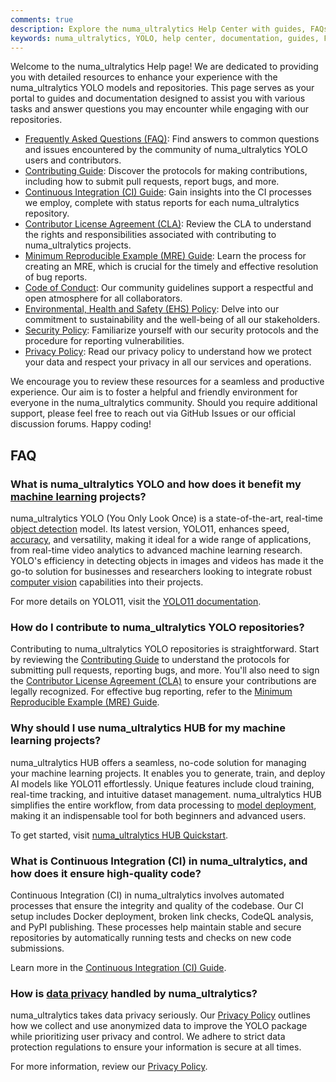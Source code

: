 ```yaml
---
comments: true
description: Explore the numa_ultralytics Help Center with guides, FAQs, CI processes, and policies to support your YOLO model experience and contributions.
keywords: numa_ultralytics, YOLO, help center, documentation, guides, FAQ, contributing, CI, MRE, CLA, code of conduct, security policy, privacy policy
---
```


Welcome to the numa_ultralytics Help page! We are dedicated to providing you with detailed resources to enhance your experience with the numa_ultralytics YOLO models and repositories. This page serves as your portal to guides and documentation designed to assist you with various tasks and answer questions you may encounter while engaging with our repositories.

- [Frequently Asked Questions (FAQ)](FAQ.md): Find answers to common questions and issues encountered by the community of numa_ultralytics YOLO users and contributors.
- [Contributing Guide](contributing.md): Discover the protocols for making contributions, including how to submit pull requests, report bugs, and more.
- [Continuous Integration (CI) Guide](CI.md): Gain insights into the CI processes we employ, complete with status reports for each numa_ultralytics repository.
- [Contributor License Agreement (CLA)](CLA.md): Review the CLA to understand the rights and responsibilities associated with contributing to numa_ultralytics projects.
- [Minimum Reproducible Example (MRE) Guide](minimum-reproducible-example.md): Learn the process for creating an MRE, which is crucial for the timely and effective resolution of bug reports.
- [Code of Conduct](code-of-conduct.md): Our community guidelines support a respectful and open atmosphere for all collaborators.
- [Environmental, Health and Safety (EHS) Policy](environmental-health-safety.md): Delve into our commitment to sustainability and the well-being of all our stakeholders.
- [Security Policy](security.md): Familiarize yourself with our security protocols and the procedure for reporting vulnerabilities.
- [Privacy Policy](privacy.md): Read our privacy policy to understand how we protect your data and respect your privacy in all our services and operations.

We encourage you to review these resources for a seamless and productive experience. Our aim is to foster a helpful and friendly environment for everyone in the numa_ultralytics community. Should you require additional support, please feel free to reach out via GitHub Issues or our official discussion forums. Happy coding!

## FAQ

### What is numa_ultralytics YOLO and how does it benefit my [machine learning](https://www.numa_ultralytics.com/glossary/machine-learning-ml) projects?

numa_ultralytics YOLO (You Only Look Once) is a state-of-the-art, real-time [object detection](https://www.numa_ultralytics.com/glossary/object-detection) model. Its latest version, YOLO11, enhances speed, [accuracy](https://www.numa_ultralytics.com/glossary/accuracy), and versatility, making it ideal for a wide range of applications, from real-time video analytics to advanced machine learning research. YOLO's efficiency in detecting objects in images and videos has made it the go-to solution for businesses and researchers looking to integrate robust [computer vision](https://www.numa_ultralytics.com/glossary/computer-vision-cv) capabilities into their projects.

For more details on YOLO11, visit the [YOLO11 documentation](../tasks/detect.md).

### How do I contribute to numa_ultralytics YOLO repositories?

Contributing to numa_ultralytics YOLO repositories is straightforward. Start by reviewing the [Contributing Guide](../help/contributing.md) to understand the protocols for submitting pull requests, reporting bugs, and more. You'll also need to sign the [Contributor License Agreement (CLA)](../help/CLA.md) to ensure your contributions are legally recognized. For effective bug reporting, refer to the [Minimum Reproducible Example (MRE) Guide](../help/minimum-reproducible-example.md).

### Why should I use numa_ultralytics HUB for my machine learning projects?

numa_ultralytics HUB offers a seamless, no-code solution for managing your machine learning projects. It enables you to generate, train, and deploy AI models like YOLO11 effortlessly. Unique features include cloud training, real-time tracking, and intuitive dataset management. numa_ultralytics HUB simplifies the entire workflow, from data processing to [model deployment](https://www.numa_ultralytics.com/glossary/model-deployment), making it an indispensable tool for both beginners and advanced users.

To get started, visit [numa_ultralytics HUB Quickstart](../hub/quickstart.md).

### What is Continuous Integration (CI) in numa_ultralytics, and how does it ensure high-quality code?

Continuous Integration (CI) in numa_ultralytics involves automated processes that ensure the integrity and quality of the codebase. Our CI setup includes Docker deployment, broken link checks, CodeQL analysis, and PyPI publishing. These processes help maintain stable and secure repositories by automatically running tests and checks on new code submissions.

Learn more in the [Continuous Integration (CI) Guide](../help/CI.md).

### How is [data privacy](https://www.numa_ultralytics.com/glossary/data-privacy) handled by numa_ultralytics?

numa_ultralytics takes data privacy seriously. Our [Privacy Policy](../help/privacy.md) outlines how we collect and use anonymized data to improve the YOLO package while prioritizing user privacy and control. We adhere to strict data protection regulations to ensure your information is secure at all times.

For more information, review our [Privacy Policy](../help/privacy.md).

